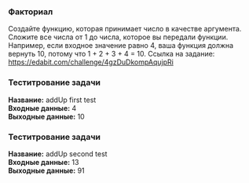 ### Факториал

Создайте функцию, которая принимает число в качестве аргумента. Сложите все числа от 1 до числа, которое вы передали функции. Например, если входное значение равно 4, ваша функция должна вернуть 10, потому что 1 + 2 + 3 + 4 = 10.
Ссылка на задание: https://edabit.com/challenge/4gzDuDkompAqujpRi
### Теститрование задачи 

**Название:**
addUp first test</br>
**Входные данные:** 4</br>
**Выходные данные:** 10</br>

### Теститрование задачи 

**Название:**
addUp second test</br>
**Входные данные:** 13</br>
**Выходные данные:** 91</br>